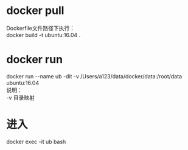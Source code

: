 # docker pull  
Dockerfile文件路径下执行：  
docker build -t ubuntu:16.04 .  


# docker run  
docker run --name ub -dit -v /Users/a123/data/docker/data:/root/data  ubuntu:16.04  
说明：  
     -v 目录映射  

# 进入  
docker exec -it ub bash  

